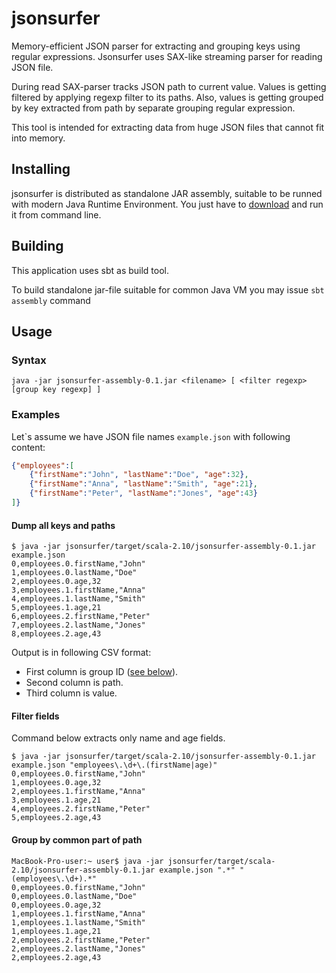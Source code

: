 # jsonsurfer
Memory-efficient JSON parser for extracting and grouping keys using regular expressions. Jsonsurfer uses SAX-like streaming parser for reading JSON file.

During read SAX-parser tracks JSON path to current value. Values is getting filtered by applying regexp filter to its paths. Also, values is getting grouped by key extracted from path by separate grouping regular expression.

This tool is intended for extracting data from huge JSON files that cannot fit into memory.

## Installing
jsonsurfer is distributed as standalone JAR assembly, suitable to be runned with modern Java Runtime Environment.
You just have to [download](https://github.com/Snawoot/jsonsurfer/releases/download/v0.1/jsonsurfer-assembly-0.1.jar) and run it from command line.

## Building
This application uses sbt as build tool.

To build standalone jar-file suitable for common Java VM you may issue `sbt assembly` command

## Usage
### Syntax
```
java -jar jsonsurfer-assembly-0.1.jar <filename> [ <filter regexp> [group key regexp] ]
```

### Examples

Let\`s assume we have JSON file names `example.json` with following content:
```json
{"employees":[
    {"firstName":"John", "lastName":"Doe", "age":32},
    {"firstName":"Anna", "lastName":"Smith", "age":21},
    {"firstName":"Peter", "lastName":"Jones", "age":43}
]}
```

#### Dump all keys and paths

```
$ java -jar jsonsurfer/target/scala-2.10/jsonsurfer-assembly-0.1.jar example.json
0,employees.0.firstName,"John"
1,employees.0.lastName,"Doe"
2,employees.0.age,32
3,employees.1.firstName,"Anna"
4,employees.1.lastName,"Smith"
5,employees.1.age,21
6,employees.2.firstName,"Peter"
7,employees.2.lastName,"Jones"
8,employees.2.age,43
```

Output is in following CSV format:
* First column is group ID ([see below](https://github.com/Snawoot/jsonsurfer/tree/master#group-by-common-part-of-path)).
* Second column is path.
* Third column is value.

#### Filter fields

Command below extracts only name and age fields.
```
$ java -jar jsonsurfer/target/scala-2.10/jsonsurfer-assembly-0.1.jar example.json "employees\.\d+\.(firstName|age)"
0,employees.0.firstName,"John"
1,employees.0.age,32
2,employees.1.firstName,"Anna"
3,employees.1.age,21
4,employees.2.firstName,"Peter"
5,employees.2.age,43
```

#### Group by common part of path
```
MacBook-Pro-user:~ user$ java -jar jsonsurfer/target/scala-2.10/jsonsurfer-assembly-0.1.jar example.json ".*" "(employees\.\d+).*"
0,employees.0.firstName,"John"
0,employees.0.lastName,"Doe"
0,employees.0.age,32
1,employees.1.firstName,"Anna"
1,employees.1.lastName,"Smith"
1,employees.1.age,21
2,employees.2.firstName,"Peter"
2,employees.2.lastName,"Jones"
2,employees.2.age,43
```
